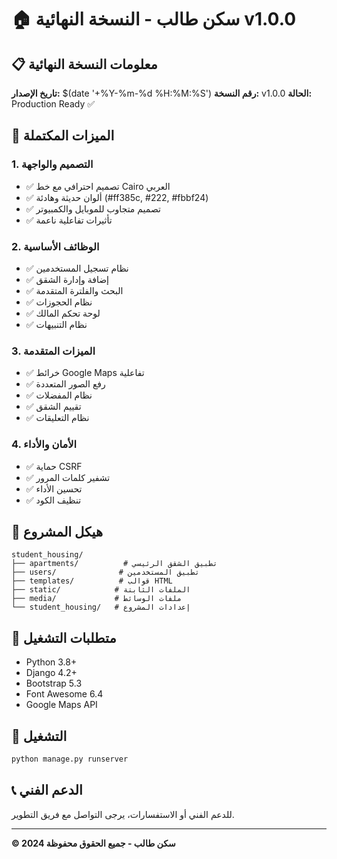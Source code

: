 # 🏠 سكن طالب - النسخة النهائية v1.0.0

## 📋 معلومات النسخة النهائية

**تاريخ الإصدار:** $(date '+%Y-%m-%d %H:%M:%S')
**رقم النسخة:** v1.0.0
**الحالة:** Production Ready ✅

## 🚀 الميزات المكتملة

### 1. التصميم والواجهة
- ✅ تصميم احترافي مع خط Cairo العربي
- ✅ ألوان حديثة وهادئة (#ff385c, #222, #fbbf24)
- ✅ تصميم متجاوب للموبايل والكمبيوتر
- ✅ تأثيرات تفاعلية ناعمة

### 2. الوظائف الأساسية
- ✅ نظام تسجيل المستخدمين
- ✅ إضافة وإدارة الشقق
- ✅ البحث والفلترة المتقدمة
- ✅ نظام الحجوزات
- ✅ لوحة تحكم المالك
- ✅ نظام التنبيهات

### 3. الميزات المتقدمة
- ✅ خرائط Google Maps تفاعلية
- ✅ رفع الصور المتعددة
- ✅ نظام المفضلات
- ✅ تقييم الشقق
- ✅ نظام التعليقات

### 4. الأمان والأداء
- ✅ حماية CSRF
- ✅ تشفير كلمات المرور
- ✅ تحسين الأداء
- ✅ تنظيف الكود

## 📁 هيكل المشروع

```
student_housing/
├── apartments/          # تطبيق الشقق الرئيسي
├── users/              # تطبيق المستخدمين
├── templates/          # قوالب HTML
├── static/            # الملفات الثابتة
├── media/             # ملفات الوسائط
└── student_housing/   # إعدادات المشروع
```

## 🔧 متطلبات التشغيل

- Python 3.8+
- Django 4.2+
- Bootstrap 5.3
- Font Awesome 6.4
- Google Maps API

## 🚀 التشغيل

```bash
python manage.py runserver
```

## 📞 الدعم الفني

للدعم الفني أو الاستفسارات، يرجى التواصل مع فريق التطوير.

---
**© 2024 سكن طالب - جميع الحقوق محفوظة**
